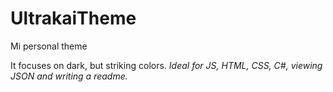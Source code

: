 # UltrakaiTheme
Mi personal theme

It focuses on dark, but striking colors. *Ideal for JS, HTML, CSS, C#, viewing JSON and writing a readme.*
